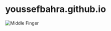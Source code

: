# youssefbahra.github.io
![Middle Finger](https://upload.wikimedia.org/wikipedia/commons/3/3a/Middle_finger.svg)
